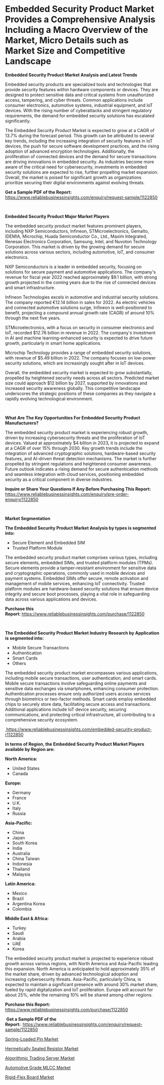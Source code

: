 <p><h1>Embedded Security Product Market Provides a Comprehensive Analysis Including a Macro Overview of the Market, Micro Details such as Market Size and Competitive Landscape</h1></p><p><strong>Embedded Security Product Market Analysis and Latest Trends</strong></p>
<p><p>Embedded security products are specialized tools and technologies that provide security features within hardware components or devices. They are designed to protect sensitive data and critical systems from unauthorized access, tampering, and cyber threats. Common applications include consumer electronics, automotive systems, industrial equipment, and IoT devices. With the rising number of cyberattacks and stringent regulatory requirements, the demand for embedded security solutions has escalated significantly.</p><p>The Embedded Security Product Market is expected to grow at a CAGR of 13.7% during the forecast period. This growth can be attributed to several key trends, including the increasing integration of security features in IoT devices, the push for secure software development practices, and the rising adoption of advanced encryption technologies. Additionally, the proliferation of connected devices and the demand for secure transactions are driving innovations in embedded security. As industries become more aware of the critical need for cybersecurity, investments in embedded security solutions are expected to rise, further propelling market expansion. Overall, the market is poised for significant growth as organizations prioritize securing their digital environments against evolving threats.</p></p>
<p><strong>Get a Sample PDF of the Report:&nbsp;</strong> <a href="https://www.reliablebusinessinsights.com/enquiry/request-sample/1122850?utm_campaign=75&utm_medium=2&utm_source=Github&utm_content=ia&utm_term=13022025&utm_id=embedded-security-product">https://www.reliablebusinessinsights.com/enquiry/request-sample/1122850</a></p>
<p>&nbsp;</p>
<p><strong>Embedded Security Product Major Market Players</strong></p>
<p><p>The embedded security product market features prominent players, including NXP Semiconductors, Infineon, STMicroelectronics, Gemalto, IDEMIA, Microchip, Huada Semiconductor Co., Ltd., Maxim Integrated, Renesas Electronics Corporation, Samsung, Intel, and Nuvoton Technology Corporation. This market is driven by the growing demand for secure solutions across various sectors, including automotive, IoT, and consumer electronics.</p><p>NXP Semiconductors is a leader in embedded security, focusing on solutions for secure payment and automotive applications. The company's revenue for fiscal year 2022 reached approximately $9.1 billion, with strong growth projected in the coming years due to the rise of connected devices and smart infrastructure.</p><p>Infineon Technologies excels in automotive and industrial security solutions. The company reported €12.14 billion in sales for 2022. As electric vehicles and connected automotive solutions surge, Infineon is well-positioned to benefit, projecting a compound annual growth rate (CAGR) of around 10% through the next five years.</p><p>STMicroelectronics, with a focus on security in consumer electronics and IoT, recorded $12.76 billion in revenue in 2022. The company's investment in AI and machine learning-enhanced security is expected to drive future growth, particularly in smart home applications.</p><p>Microchip Technology provides a range of embedded security solutions, with revenue of $5.49 billion in 2022. The company focuses on low-power security solutions, which are increasingly sought after in IoT devices.</p><p>Overall, the embedded security market is expected to grow substantially, propelled by heightened security needs across all sectors. Predicted market size could approach $12 billion by 2027, supported by innovations and increased security awareness globally. This competitive landscape underscores the strategic positions of these companies as they navigate a rapidly evolving technological environment.</p></p>
<p>&nbsp;</p>
<p><strong>What Are The Key Opportunities For Embedded Security Product Manufacturers?</strong></p>
<p><p>The embedded security product market is experiencing robust growth, driven by increasing cybersecurity threats and the proliferation of IoT devices. Valued at approximately $4 billion in 2023, it is projected to expand at a CAGR of over 15% through 2030. Key growth trends include the integration of advanced cryptographic solutions, hardware-based security features, and AI-driven threat detection mechanisms. The market is further propelled by stringent regulations and heightened consumer awareness. Future outlook indicates a rising demand for secure authentication methods and seamless integration with cloud services, positioning embedded security as a critical component in diverse industries.</p></p>
<p><strong>Inquire or Share Your Questions If Any Before Purchasing This Report:</strong> <a href="https://www.reliablebusinessinsights.com/enquiry/pre-order-enquiry/1122850?utm_campaign=75&utm_medium=2&utm_source=Github&utm_content=ia&utm_term=13022025&utm_id=embedded-security-product">https://www.reliablebusinessinsights.com/enquiry/pre-order-enquiry/1122850</a></p>
<p>&nbsp;</p>
<p><strong>Market Segmentation</strong></p>
<p><strong>The Embedded Security Product Market Analysis by types is segmented into:</strong></p>
<p><ul><li>Secure Element and Embedded SIM</li><li>Trusted Platform Module</li></ul></p>
<p><p>The embedded security product market comprises various types, including secure elements, embedded SIMs, and trusted platform modules (TPMs). Secure elements provide a tamper-resistant environment for sensitive data and cryptographic operations, commonly used in mobile devices and payment systems. Embedded SIMs offer secure, remote activation and management of mobile services, enhancing IoT connectivity. Trusted platform modules are hardware-based security solutions that ensure device integrity and secure boot processes, playing a vital role in safeguarding data across various applications and devices.</p></p>
<p><strong>Purchase this Report:&nbsp;</strong><a href="https://www.reliablebusinessinsights.com/purchase/1122850?utm_campaign=75&utm_medium=2&utm_source=Github&utm_content=ia&utm_term=13022025&utm_id=embedded-security-product">https://www.reliablebusinessinsights.com/purchase/1122850</a></p>
<p>&nbsp;</p>
<p><strong>The Embedded Security Product Market Industry Research by Application is segmented into:</strong></p>
<p><ul><li>Mobile Secure Transactions</li><li>Authentication</li><li>Smart Cards</li><li>Others</li></ul></p>
<p><p>The embedded security product market encompasses various applications, including mobile secure transactions, user authentication, and smart cards. Mobile secure transactions involve safeguarding online payments and sensitive data exchanges via smartphones, enhancing consumer protection. Authentication processes ensure only authorized users access services through biometrics or two-factor methods. Smart cards employ embedded chips to securely store data, facilitating secure access and transactions. Additional applications include IoT device security, securing communications, and protecting critical infrastructure, all contributing to a comprehensive security ecosystem.</p></p>
<p><a href="https://www.reliablebusinessinsights.com/embedded-security-product-r1122850?utm_campaign=75&utm_medium=2&utm_source=Github&utm_content=ia&utm_term=13022025&utm_id=embedded-security-product">&nbsp;https://www.reliablebusinessinsights.com/embedded-security-product-r1122850</a></p>
<p><strong>In terms of Region, the Embedded Security Product Market Players available by Region are:</strong></p>
<p>
    <p> <strong> North America: </strong>
        <ul>
            <li>United States</li>
            <li>Canada</li>
        </ul>
        </p> 
    <p> <strong> Europe: </strong>
        <ul>
            <li>Germany</li>
            <li>France</li>
            <li>U.K.</li>
            <li>Italy</li>
            <li>Russia</li>
        </ul>
        </p> 
    <p> <strong> Asia-Pacific: </strong>
        <ul>
            <li>China</li>
            <li>Japan</li>
            <li>South Korea</li>
            <li>India</li>
            <li>Australia</li>
            <li>China Taiwan</li>
            <li>Indonesia</li>
            <li>Thailand</li>
            <li>Malaysia</li>
        </ul>
        </p> 
    <p> <strong> Latin America: </strong>
        <ul>
            <li>Mexico</li>
            <li>Brazil</li>
            <li>Argentina Korea</li>
            <li>Colombia</li>
        </ul>
        </p> 
    <p> <strong> Middle East & Africa: </strong>
        <ul>
            <li>Turkey</li>
            <li>Saudi</li>
            <li>Arabia</li>
            <li>UAE</li>
            <li>Korea</li>
        </ul>
    </p>
    </p>
<p><p>The embedded security product market is projected to experience robust growth across various regions, with North America and Asia-Pacific leading this expansion. North America is anticipated to hold approximately 35% of the market share, driven by advanced technological adoption and increasing cybersecurity threats. Asia-Pacific, particularly China, is expected to maintain a significant presence with around 30% market share, fueled by rapid digitalization and IoT proliferation. Europe will account for about 25%, while the remaining 10% will be shared among other regions.</p></p>
<p><strong>Purchase this Report: </strong><a href="https://www.reliablebusinessinsights.com/purchase/1122850?utm_campaign=75&utm_medium=2&utm_source=Github&utm_content=ia&utm_term=13022025&utm_id=embedded-security-product">https://www.reliablebusinessinsights.com/purchase/1122850</a></p>
<p>&nbsp;<strong>Get a Sample PDF of the Report:&nbsp;&nbsp;</strong><a href="https://www.reliablebusinessinsights.com/enquiry/request-sample/1122850?utm_campaign=75&utm_medium=2&utm_source=Github&utm_content=ia&utm_term=13022025&utm_id=embedded-security-product">https://www.reliablebusinessinsights.com/enquiry/request-sample/1122850</a></p>
<p><strong></strong></p>
<p><p><a href="https://github.com/shewlisapsai/Market-Research-Report-List-1/blob/main/spring-loaded-pin-market.md?utm_campaign=75&utm_medium=2&utm_source=Github&utm_content=ia&utm_term=13022025&utm_id=embedded-security-product">Spring-Loaded Pin Market</a></p><p><a href="https://github.com/mriwacraane/Market-Research-Report-List-1/blob/main/hermetically-sealed-resistor-market.md?utm_campaign=75&utm_medium=2&utm_source=Github&utm_content=ia&utm_term=13022025&utm_id=embedded-security-product">Hermetically Sealed Resistor Market</a></p><p><a href="https://github.com/hunanuzmez/Market-Research-Report-List-1/blob/main/algorithmic-trading-server-market.md?utm_campaign=75&utm_medium=2&utm_source=Github&utm_content=ia&utm_term=13022025&utm_id=embedded-security-product">Algorithmic Trading Server Market</a></p><p><a href="https://github.com/krulicfidura/Market-Research-Report-List-1/blob/main/automotive-grade-mlcc-market.md?utm_campaign=75&utm_medium=2&utm_source=Github&utm_content=ia&utm_term=13022025&utm_id=embedded-security-product">Automotive Grade MLCC Market</a></p><p><a href="https://github.com/denbelnmer50/Market-Research-Report-List-1/blob/main/rigid-flex-board-market.md?utm_campaign=75&utm_medium=2&utm_source=Github&utm_content=ia&utm_term=13022025&utm_id=embedded-security-product">Rigid-Flex Board Market</a></p></p>